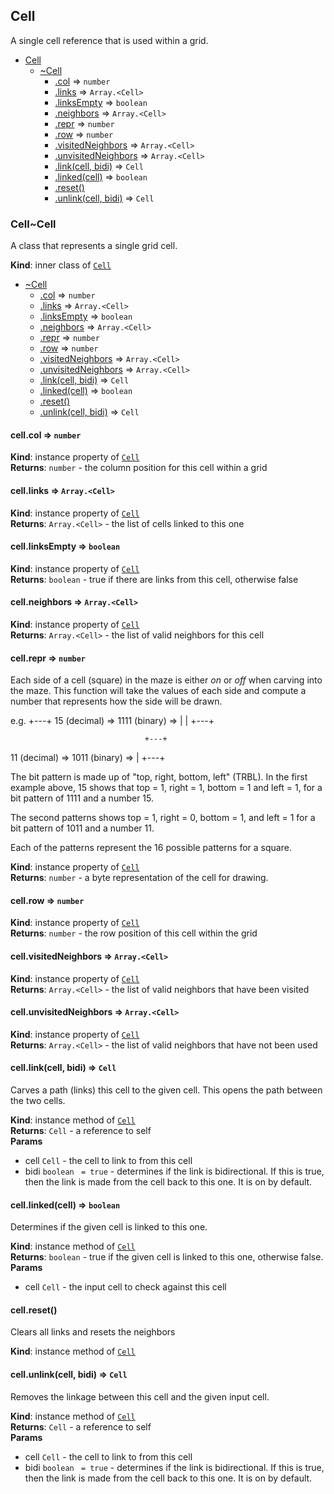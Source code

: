 <a name="module_Cell"></a>

## Cell
A single cell reference that is used within a grid.


* [Cell](#module_Cell)
    * [~Cell](#module_Cell..Cell)
        * [.col](#module_Cell..Cell+col) ⇒ <code>number</code>
        * [.links](#module_Cell..Cell+links) ⇒ <code>Array.&lt;Cell&gt;</code>
        * [.linksEmpty](#module_Cell..Cell+linksEmpty) ⇒ <code>boolean</code>
        * [.neighbors](#module_Cell..Cell+neighbors) ⇒ <code>Array.&lt;Cell&gt;</code>
        * [.repr](#module_Cell..Cell+repr) ⇒ <code>number</code>
        * [.row](#module_Cell..Cell+row) ⇒ <code>number</code>
        * [.visitedNeighbors](#module_Cell..Cell+visitedNeighbors) ⇒ <code>Array.&lt;Cell&gt;</code>
        * [.unvisitedNeighbors](#module_Cell..Cell+unvisitedNeighbors) ⇒ <code>Array.&lt;Cell&gt;</code>
        * [.link(cell, bidi)](#module_Cell..Cell+link) ⇒ <code>Cell</code>
        * [.linked(cell)](#module_Cell..Cell+linked) ⇒ <code>boolean</code>
        * [.reset()](#module_Cell..Cell+reset)
        * [.unlink(cell, bidi)](#module_Cell..Cell+unlink) ⇒ <code>Cell</code>

<a name="module_Cell..Cell"></a>

### Cell~Cell
A class that represents a single grid cell.

**Kind**: inner class of [<code>Cell</code>](#module_Cell)  

* [~Cell](#module_Cell..Cell)
    * [.col](#module_Cell..Cell+col) ⇒ <code>number</code>
    * [.links](#module_Cell..Cell+links) ⇒ <code>Array.&lt;Cell&gt;</code>
    * [.linksEmpty](#module_Cell..Cell+linksEmpty) ⇒ <code>boolean</code>
    * [.neighbors](#module_Cell..Cell+neighbors) ⇒ <code>Array.&lt;Cell&gt;</code>
    * [.repr](#module_Cell..Cell+repr) ⇒ <code>number</code>
    * [.row](#module_Cell..Cell+row) ⇒ <code>number</code>
    * [.visitedNeighbors](#module_Cell..Cell+visitedNeighbors) ⇒ <code>Array.&lt;Cell&gt;</code>
    * [.unvisitedNeighbors](#module_Cell..Cell+unvisitedNeighbors) ⇒ <code>Array.&lt;Cell&gt;</code>
    * [.link(cell, bidi)](#module_Cell..Cell+link) ⇒ <code>Cell</code>
    * [.linked(cell)](#module_Cell..Cell+linked) ⇒ <code>boolean</code>
    * [.reset()](#module_Cell..Cell+reset)
    * [.unlink(cell, bidi)](#module_Cell..Cell+unlink) ⇒ <code>Cell</code>

<a name="module_Cell..Cell+col"></a>

#### cell.col ⇒ <code>number</code>
**Kind**: instance property of [<code>Cell</code>](#module_Cell..Cell)  
**Returns**: <code>number</code> - the column position for this cell within a grid  
<a name="module_Cell..Cell+links"></a>

#### cell.links ⇒ <code>Array.&lt;Cell&gt;</code>
**Kind**: instance property of [<code>Cell</code>](#module_Cell..Cell)  
**Returns**: <code>Array.&lt;Cell&gt;</code> - the list of cells linked to this one  
<a name="module_Cell..Cell+linksEmpty"></a>

#### cell.linksEmpty ⇒ <code>boolean</code>
**Kind**: instance property of [<code>Cell</code>](#module_Cell..Cell)  
**Returns**: <code>boolean</code> - true if there are links from this cell, otherwise false  
<a name="module_Cell..Cell+neighbors"></a>

#### cell.neighbors ⇒ <code>Array.&lt;Cell&gt;</code>
**Kind**: instance property of [<code>Cell</code>](#module_Cell..Cell)  
**Returns**: <code>Array.&lt;Cell&gt;</code> - the list of valid neighbors for this cell  
<a name="module_Cell..Cell+repr"></a>

#### cell.repr ⇒ <code>number</code>
Each side of a cell (square) in the maze is either *on* or *off* when
carving into the maze.  This function will take the values of each
side and compute a number that represents how the side will be drawn.

e.g.
                                  +---+
15 (decimal) => 1111 (binary) =>  |   |
                                  +---+

                                  +---+
11 (decimal) => 1011 (binary) =>  |
                                  +---+

The bit pattern is made up of "top, right, bottom, left" (TRBL).  In
the first example above, 15 shows that top = 1, right = 1, bottom = 1
and left = 1, for a bit pattern of 1111 and a number 15.

The second patterns shows top = 1, right = 0, bottom = 1, and left = 1
for a bit pattern of 1011 and a number 11.

Each of the patterns represent the 16 possible patterns for a square.

**Kind**: instance property of [<code>Cell</code>](#module_Cell..Cell)  
**Returns**: <code>number</code> - a byte representation of the cell for drawing.  
<a name="module_Cell..Cell+row"></a>

#### cell.row ⇒ <code>number</code>
**Kind**: instance property of [<code>Cell</code>](#module_Cell..Cell)  
**Returns**: <code>number</code> - the row position of this cell within the grid  
<a name="module_Cell..Cell+visitedNeighbors"></a>

#### cell.visitedNeighbors ⇒ <code>Array.&lt;Cell&gt;</code>
**Kind**: instance property of [<code>Cell</code>](#module_Cell..Cell)  
**Returns**: <code>Array.&lt;Cell&gt;</code> - the list of valid neighbors that have been visited  
<a name="module_Cell..Cell+unvisitedNeighbors"></a>

#### cell.unvisitedNeighbors ⇒ <code>Array.&lt;Cell&gt;</code>
**Kind**: instance property of [<code>Cell</code>](#module_Cell..Cell)  
**Returns**: <code>Array.&lt;Cell&gt;</code> - the list of valid neighbors that have not been used  
<a name="module_Cell..Cell+link"></a>

#### cell.link(cell, bidi) ⇒ <code>Cell</code>
Carves a path (links) this cell to the given cell.  This opens the path
between the two cells.

**Kind**: instance method of [<code>Cell</code>](#module_Cell..Cell)  
**Returns**: <code>Cell</code> - a reference to self  
**Params**

- cell <code>Cell</code> - the cell to link to from this cell
- bidi <code>boolean</code> <code> = true</code> - determines if the link is bidirectional.  If this
is true, then the link is made from the cell back to this one.  It is
on by default.

<a name="module_Cell..Cell+linked"></a>

#### cell.linked(cell) ⇒ <code>boolean</code>
Determines if the given cell is linked to this one.

**Kind**: instance method of [<code>Cell</code>](#module_Cell..Cell)  
**Returns**: <code>boolean</code> - true if the given cell is linked to this one, otherwise
false.  
**Params**

- cell <code>Cell</code> - the input cell to check against this cell

<a name="module_Cell..Cell+reset"></a>

#### cell.reset()
Clears all links and resets the neighbors

**Kind**: instance method of [<code>Cell</code>](#module_Cell..Cell)  
<a name="module_Cell..Cell+unlink"></a>

#### cell.unlink(cell, bidi) ⇒ <code>Cell</code>
Removes the linkage between this cell and the given input cell.

**Kind**: instance method of [<code>Cell</code>](#module_Cell..Cell)  
**Returns**: <code>Cell</code> - a reference to self  
**Params**

- cell <code>Cell</code> - the cell to link to from this cell
- bidi <code>boolean</code> <code> = true</code> - determines if the link is bidirectional.  If this
is true, then the link is made from the cell back to this one.  It is
on by default.

